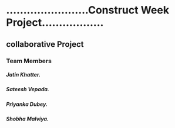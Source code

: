 <h1>........................Construct Week Project..................</h1>
<h2> collaborative Project </h2>
<h3> Team Members </h3>
<h5>Jatin Khatter.</h5>
<h5>Sateesh Vepada.</h5>
<h5>Priyanka Dubey.</h5>
<h5>Shobha Malviya.</h5>
